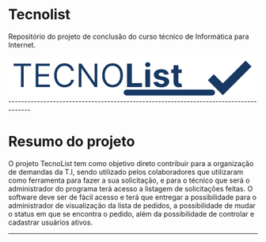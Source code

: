 # Tecnolist
Repositório do projeto de conclusão do curso técnico de Informática para Internet.

<img src="app/View/images/0.png">
-------------------------------------------------------------------------------------

# Resumo do projeto

<p>O projeto TecnoList tem como objetivo direto contribuir para a organização de
demandas da T.I, sendo utilizado pelos colaboradores que utilizaram como
ferramenta para fazer a sua solicitação, e para o técnico que será o administrador
do programa terá acesso a listagem de solicitações feitas.
O software deve ser de fácil acesso e terá que entregar a possibilidade para o
administrador de visualização da lista de pedidos, a possibilidade de mudar o status
em que se encontra o pedido, além da possibilidade de controlar e cadastrar
usuários ativos.</p>

-------------------------------------------------------------------------------------

